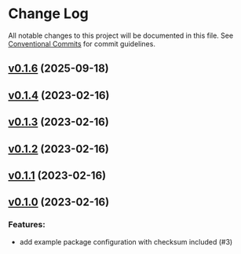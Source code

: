 # Change Log

All notable changes to this project will be documented in this file.
See [Conventional Commits](Https://conventionalcommits.org) for commit guidelines.

<!-- changelog -->

## [v0.1.6](https://github.com/zoonect/xid_ex/compare/v0.1.5...v0.1.6) (2025-09-18)




## [v0.1.4](https://github.com/zoonect/xid_ex/compare/v0.1.3...v0.1.4) (2023-02-16)




## [v0.1.3](https://github.com/zoonect/xid_ex/compare/v0.1.2...v0.1.3) (2023-02-16)




## [v0.1.2](https://github.com/zoonect/xid_ex/compare/v0.1.1...v0.1.2) (2023-02-16)




## [v0.1.1](https://github.com/zoonect/xid_ex/compare/v0.1.0...v0.1.1) (2023-02-16)




## [v0.1.0](https://github.com/zoonect/xid_ex/compare/v0.1.0...v0.1.0) (2023-02-16)




### Features:

* add example package configuration with checksum included (#3)
